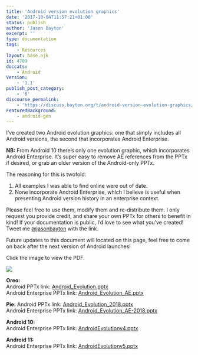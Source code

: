```yaml
---
title: 'Android version evolution graphics'
date: '2017-10-04T11:57:21+01:00'
status: publish
author: 'Jason Bayton'
excerpt: ''
type: documentation
tags: 
    - Resources
layout: base.njk
id: 4709
doccats:
    - Android
Version:
    - '1.1'
publish_post_category:
    - '6'
discourse_permalink:
    - 'https://discuss.bayton.org/t/android-version-evolution-graphics/34'
FeaturedBackground:
    - android-gen
---
```

I’ve created two Android evolution graphics: one that simply includes all Android versions, the second that incorporates Android Enterprise.

<div class="callout callout-info"> 

**NB:** From Android 10 there’s only one evolution graphic, which incorporates Android Enterprise. It’s super easy to remove AE references from the PPTx if desired, or grab an older version of the Android-only PPTx. </div>

The reasoning for this is twofold:

1. All examples I was able to find online were out of date.
2. None incorporate Android Enterprise, which I believe is useful when presenting Android version history in an enterprise context.

Please feel free to use them, modify them and re-distribute them. I only request you provide credit, and share your own PPTx for others to benefit in kind! If your documentation is public, I’d love to see what you’ve created! Tweet me [@jasonbayton](https://twitter.com/jasonbayton) with the link.

Future updates to this document will located on this page, feel free to come on back after the next version of Android launches!

Click the image to view the PDF.

[![](https://r2_worker.bayton.workers.dev/uploads/2020/11/Android-Evolution-v5.jpg)](https://r2_worker.bayton.workers.dev/download/doc/ae-general/AndroidEvolutionv5.pdf)

**Oreo:**  
Android PPTx link: [Android\_Evolution.pptx](https://r2_worker.bayton.workers.dev/download/doc/ae-general/Android_Evolution.pptx)  
Android Enterprise PPTx link: [Android\_Evolution\_AE.pptx](https://r2_worker.bayton.workers.dev/download/doc/ae-general/Android_Evolution_AE.pptx)

**Pie:** Android PPTx link: [Android\_Evolution\_2018.pptx](https://r2_worker.bayton.workers.dev/download/doc/ae-general/Android_Evolution_2018.pptx)  
Android Enterprise PPTx link: [Android\_Evolution\_AE-2018.pptx](https://r2_worker.bayton.workers.dev/download/doc/ae-general/Android_Evolution_AE-2018.pptx)

**Android 10:**   
Android Enterprise PPTx link: [AndroidEvolutionv4.pptx](https://r2_worker.bayton.workers.dev/download/doc/ae-general/AndroidEvolutionv4.pptx)

**Android 11:**   
Android Enterprise PPTx link: [AndroidEvolutionv5.pptx](https://r2_worker.bayton.workers.dev/download/doc/ae-general/AndroidEvolutionv5.pptx)
